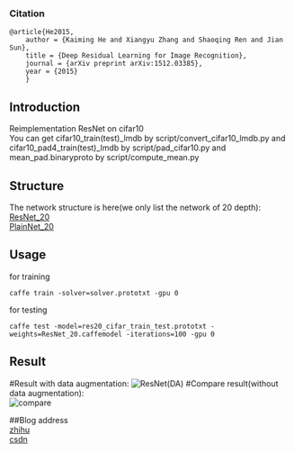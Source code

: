### Citation
	@article{He2015,
	    author = {Kaiming He and Xiangyu Zhang and Shaoqing Ren and Jian Sun},
	    title = {Deep Residual Learning for Image Recognition},
	    journal = {arXiv preprint arXiv:1512.03385},
	    year = {2015}
    	}

## Introduction

  Reimplementation ResNet on cifar10
  <br/>You can get cifar10_train(test)_lmdb by script/convert_cifar10_lmdb.py and cifar10_pad4_train(test)_lmdb by script/pad_cifar10.py
  and mean_pad.binaryproto by script/compute_mean.py

## Structure

  The network structure is here(we only list the network of 20 depth):
  	<br/>[ResNet_20](http://ethereon.github.io/netscope/#/gist/544993a5985bb87e11443dc1dbcb4881)
  	<br/>[PlainNet_20](http://ethereon.github.io/netscope/#/gist/18200c298ed00d846cfd511babe70a9b)
	
## Usage

  for training
  ```
  caffe train -solver=solver.prototxt -gpu 0
  ```

  for testing 
  ```
  caffe test -model=res20_cifar_train_test.prototxt -weights=ResNet_20.caffemodel -iterations=100 -gpu 0
  ```
  
  
## Result
#Result with data augmentation:
![ResNet(DA)](https://github.com/fish145/ResNet-on-Cifar10/blob/master/data_augmentation/accuracy.png)
#Compare result(without data augmentation):
<br/>![compare](https://github.com/fish145/ResNet-on-Cifar10/blob/master/without_data_augmentation/compare.png)
  
##Blog address
 <br/>[zhihu](https://zhuanlan.zhihu.com/p/22071346)
 <br/>[csdn](http://blog.csdn.net/yj3254/article/details/52244402)

